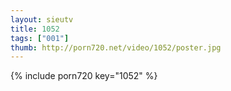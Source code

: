 ```yaml
--- 
layout: sieutv
title: 1052
tags: ["001"]
thumb: http://porn720.net/video/1052/poster.jpg
---
```

{% include porn720 key="1052" %} 
